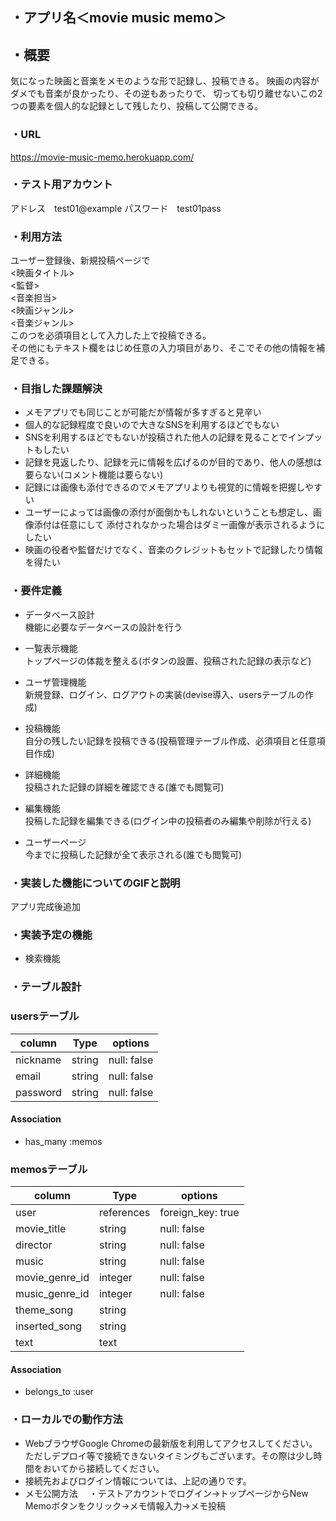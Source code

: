 ## ・アプリ名＜movie music memo＞

## ・概要

 気になった映画と音楽をメモのような形で記録し、投稿できる。
 映画の内容がダメでも音楽が良かったり、その逆もあったりで、
 切っても切り離せないこの2つの要素を個人的な記録として残したり、投稿して公開できる。
 

### ・URL
https://movie-music-memo.herokuapp.com/

### ・テスト用アカウント
アドレス　test01@example
パスワード　test01pass

### ・利用方法
ユーザー登録後、新規投稿ページで
<br><映画タイトル>
<br><監督>
<br><音楽担当>
<br><映画ジャンル>
<br><音楽ジャンル>
<br>このつを必須項目として入力した上で投稿できる。
<br>その他にもテキスト欄をはじめ任意の入力項目があり、そこでその他の情報を補足できる。

### ・目指した課題解決
- メモアプリでも同じことが可能だが情報が多すぎると見辛い
- 個人的な記録程度で良いので大きなSNSを利用するほどでもない
- SNSを利用するほどでもないが投稿された他人の記録を見ることでインプットもしたい
- 記録を見返したり、記録を元に情報を広げるのが目的であり、他人の感想は要らない(コメント機能は要らない)
- 記録には画像も添付できるのでメモアプリよりも視覚的に情報を把握しやすい
- ユーザーによっては画像の添付が面倒かもしれないということも想定し、画像添付は任意にして
  添付されなかった場合はダミー画像が表示されるようにしたい
- 映画の役者や監督だけでなく、音楽のクレジットもセットで記録したり情報を得たい

### ・要件定義
- データベース設計　
<br>機能に必要なデータベースの設計を行う

- 一覧表示機能
<br> トップページの体裁を整える(ボタンの設置、投稿された記録の表示など)

- ユーザ管理機能
<br> 新規登録、ログイン、ログアウトの実装(devise導入、usersテーブルの作成)

- 投稿機能
<br> 自分の残したい記録を投稿できる(投稿管理テーブル作成、必須項目と任意項目作成)

- 詳細機能
<br> 投稿された記録の詳細を確認できる(誰でも閲覧可)

- 編集機能
<br> 投稿した記録を編集できる(ログイン中の投稿者のみ編集や削除が行える)

- ユーザーページ
<br> 今までに投稿した記録が全て表示される(誰でも閲覧可)

### ・実装した機能についてのGIFと説明
アプリ完成後追加

### ・実装予定の機能
- 検索機能

### ・テーブル設計

### usersテーブル

|column    |Type  |options    |
|----------|------|-----------|
|nickname  |string|null: false|
|email     |string|null: false|
|password  |string|null: false|

#### Association

- has_many :memos

### memosテーブル

|column        |Type      |options          |
|--------------|----------|-----------------|
|user          |references|foreign_key: true|
|movie_title   |string    |null: false      |
|director      |string    |null: false      |
|music         |string    |null: false      |
|movie_genre_id|integer   |null: false      |
|music_genre_id|integer   |null: false      |
|theme_song    |string    |                 |
|inserted_song |string    |                 |
|text          |text      |                 |

#### Association

- belongs_to :user

### ・ローカルでの動作方法
- WebブラウザGoogle Chromeの最新版を利用してアクセスしてください。
  ただしデプロイ等で接続できないタイミングもございます。その際は少し時間をおいてから接続してください。
- 接続先およびログイン情報については、上記の通りです。
- メモ公開方法 
　・テストアカウントでログイン→トップページからNew Memoボタンをクリック→メモ情報入力→メモ投稿
